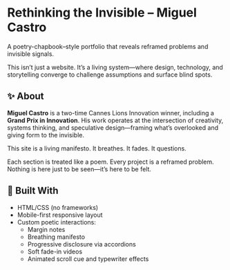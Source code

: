 # Rethinking the Invisible – Miguel Castro

A poetry-chapbook–style portfolio that reveals reframed problems and invisible signals.

This isn’t just a website. It’s a living system—where design, technology, and storytelling converge to challenge assumptions and surface blind spots.

## ✨ About

**Miguel Castro** is a two-time Cannes Lions Innovation winner, including a **Grand Prix in Innovation**. His work operates at the intersection of creativity, systems thinking, and speculative design—framing what’s overlooked and giving form to the invisible.

This site is a living manifesto. It breathes. It fades. It questions.

Each section is treated like a poem. Every project is a reframed problem. Nothing is here just to be seen—it’s here to be felt.

## 🔧 Built With

- HTML/CSS (no frameworks)
- Mobile-first responsive layout
- Custom poetic interactions:
  - Margin notes
  - Breathing manifesto
  - Progressive disclosure via accordions
  - Soft fade-in videos
  - Animated scroll cue and typewriter effects

